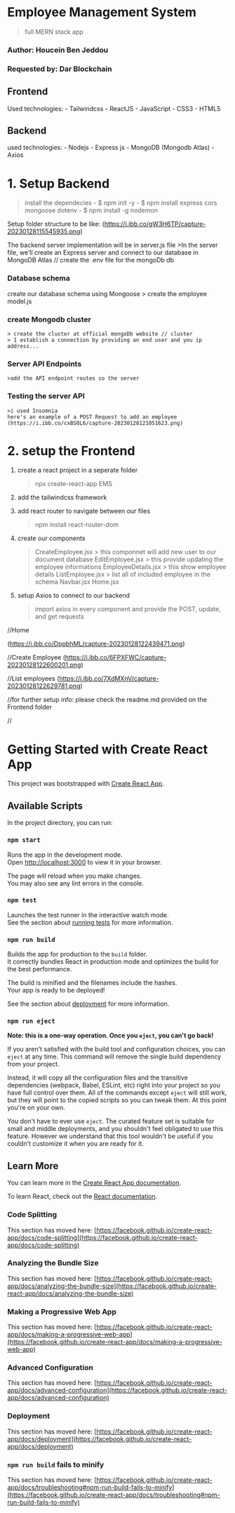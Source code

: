 
# Employee Management System
>  full MERN stack app
### Author: Houcein Ben Jeddou
### Requested by: Dar Blockchain


## Frontend
Used technologies:
    - Tailwindcss
    - ReactJS
    - JavaScript
    - CSS3
    - HTML5
## Backend
used technologies:
    - Nodejs
    - Express js
    - MongoDB (Mongodb Atlas)
    - Axios


# 1. Setup Backend 

> install the dependecies
    - $ npm init -y
    - $ npm install express cors mongoose dotenv
    - $ npm install -g nodemon
    
Setup folder structure to be like:
(https://i.ibb.co/gW3H6TP/capture-20230128115545935.png)

The backend server implementation will be in server.js file
    >In the server file, we’ll create an Express server and connect to our database in MongoDB Atlas
// create the .env file for the mongoDb db

### Database schema

create our database schema using Mongoose
    > create the employee model.js

### create Mongodb cluster
    > create the cluster at official mongoDb website // cluster 
    > 1 establish a connection by providing an end user and you ip address...


### Server API Endpoints
    >add the API endpoint routes so the server
### Testing the server API
    >i used Insomnia 
    here's an example of a POST Request to add an employee
    (https://i.ibb.co/cxBS0L6/capture-20230128121051623.png)
    


# 2. setup the Frontend

1. create a react project in a seperate folder
    > npx create-react-app EMS

2. add the tailwindcss framework

3. add react router to navigate between our files
    > npm install react-router-dom


4. create our components
    > CreateEmployee.jsx
        > this componnet will add new user to our document database
    > EditEmployee.jsx
        > this provide updating the employee informations
    > EmployeeDetails.jsx
        > this show employee details
    > ListEmployee.jsx
        > list all of included employee in the schema
    > Navbar.jsx
    > Home.jsx

5. setup Axios to connect to our backend
    > import axios in every component and provide the POST, update, and get requests 

//Home

(https://i.ibb.co/DppbhML/capture-20230128122439471.png)

//Create Employee
(https://i.ibb.co/6FPXFWC/capture-20230128122600201.png)

//List employees
(https://i.ibb.co/7XdMXnV/capture-20230128122629781.png)

//for further setup info: please check the readme.md provided on the Frontend folder






// 



# Getting Started with Create React App

This project was bootstrapped with [Create React App](https://github.com/facebook/create-react-app).

## Available Scripts

In the project directory, you can run:

### `npm start`

Runs the app in the development mode.\
Open [http://localhost:3000](http://localhost:3000) to view it in your browser.

The page will reload when you make changes.\
You may also see any lint errors in the console.

### `npm test`

Launches the test runner in the interactive watch mode.\
See the section about [running tests](https://facebook.github.io/create-react-app/docs/running-tests) for more information.

### `npm run build`

Builds the app for production to the `build` folder.\
It correctly bundles React in production mode and optimizes the build for the best performance.

The build is minified and the filenames include the hashes.\
Your app is ready to be deployed!

See the section about [deployment](https://facebook.github.io/create-react-app/docs/deployment) for more information.

### `npm run eject`

**Note: this is a one-way operation. Once you `eject`, you can't go back!**

If you aren't satisfied with the build tool and configuration choices, you can `eject` at any time. This command will remove the single build dependency from your project.

Instead, it will copy all the configuration files and the transitive dependencies (webpack, Babel, ESLint, etc) right into your project so you have full control over them. All of the commands except `eject` will still work, but they will point to the copied scripts so you can tweak them. At this point you're on your own.

You don't have to ever use `eject`. The curated feature set is suitable for small and middle deployments, and you shouldn't feel obligated to use this feature. However we understand that this tool wouldn't be useful if you couldn't customize it when you are ready for it.

## Learn More

You can learn more in the [Create React App documentation](https://facebook.github.io/create-react-app/docs/getting-started).

To learn React, check out the [React documentation](https://reactjs.org/).

### Code Splitting

This section has moved here: [https://facebook.github.io/create-react-app/docs/code-splitting](https://facebook.github.io/create-react-app/docs/code-splitting)

### Analyzing the Bundle Size

This section has moved here: [https://facebook.github.io/create-react-app/docs/analyzing-the-bundle-size](https://facebook.github.io/create-react-app/docs/analyzing-the-bundle-size)

### Making a Progressive Web App

This section has moved here: [https://facebook.github.io/create-react-app/docs/making-a-progressive-web-app](https://facebook.github.io/create-react-app/docs/making-a-progressive-web-app)

### Advanced Configuration

This section has moved here: [https://facebook.github.io/create-react-app/docs/advanced-configuration](https://facebook.github.io/create-react-app/docs/advanced-configuration)

### Deployment

This section has moved here: [https://facebook.github.io/create-react-app/docs/deployment](https://facebook.github.io/create-react-app/docs/deployment)

### `npm run build` fails to minify

This section has moved here: [https://facebook.github.io/create-react-app/docs/troubleshooting#npm-run-build-fails-to-minify](https://facebook.github.io/create-react-app/docs/troubleshooting#npm-run-build-fails-to-minify)
